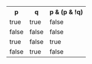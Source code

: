 <table class="tg">
  <tr>
    <th class="tg-031e">p</th>
    <th class="tg-031e">q</th>
    <th class="tg-031e">p &amp; (p &amp; !q)<br></th>
  </tr>
  <tr>
    <td class="tg-031e">true</td>
    <td class="tg-031e">true</td>
    <td class="tg-031e">false</td>
  </tr>
  <tr>
    <td class="tg-031e">false<br></td>
    <td class="tg-031e">false</td>
    <td class="tg-031e">false</td>
  </tr>
  <tr>
    <td class="tg-031e">true</td>
    <td class="tg-031e">false<br></td>
    <td class="tg-031e">true</td>
  </tr>
  <tr>
    <td class="tg-031e">false<br></td>
    <td class="tg-031e">true</td>
    <td class="tg-031e">false<br></td>
  </tr>
</table>
